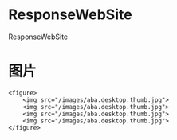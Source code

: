# ResponseWebSite
ResponseWebSite

# 图片
```
<figure>
    <img src="/images/aba.desktop.thumb.jpg">
    <img src="/images/aba.desktop.thumb.jpg">
    <img src="/images/aba.desktop.thumb.jpg">
    <img src="/images/aba.desktop.thumb.jpg">
</figure>
```